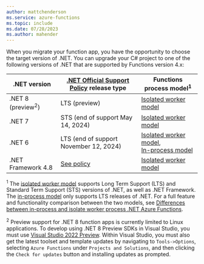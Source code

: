 ```yaml
---
author: mattchenderson
ms.service: azure-functions
ms.topic: include
ms.date: 07/28/2023
ms.author: mahender
---
```


When you migrate your function app, you have the opportunity to choose the target version of .NET. You can upgrade your C# project to one of the following versions of .NET that are supported by Functions version 4.x: 

| .NET version | [.NET Official Support Policy] release type |  Functions process model<sup>1</sup> | 
| --- | --- | --- |
| .NET 8 (preview<sup>2</sup>) | LTS (preview) | [Isolated worker model] | 
| .NET 7 | STS (end of support May 14, 2024) |  [Isolated worker model] | 
| .NET 6 | LTS (end of support November 12, 2024) |  [Isolated worker model],<br/>[In-process model]  | 
| .NET Framework 4.8 | [See policy][netfxpolicy] | [Isolated worker model] |  

<sup>1</sup> The [isolated worker model] supports Long Term Support (LTS) and Standard Term Support (STS) versions of .NET, as well as .NET Framework. The [in-process model] only supports LTS releases of .NET. For a full feature and functionality comparison between the two models, see [Differences between in-process and isolate worker process .NET Azure Functions](../articles/azure-functions/dotnet-isolated-in-process-differences.md). 

<sup>2</sup> Preview support for .NET 8 function apps is currently limited to Linux applications. To develop using .NET 8 Preview SDKs in Visual Studio, you must use [Visual Studio 2022 Preview](https://visualstudio.microsoft.com/vs/preview/). Within Visual Studio, you must also get the latest toolset and template updates by navigating to `Tools->Options`, selecting `Azure Functions` under `Projects and Solutions`, and then clicking the `Check for updates` button and installing updates as prompted.

[.NET Official Support Policy]: https://dotnet.microsoft.com/platform/support/policy
[netfxpolicy]: https://dotnet.microsoft.com/platform/support/policy/dotnet-framework
[Isolated worker model]: ../articles/azure-functions/dotnet-isolated-process-guide.md
[In-process model]: ../articles/azure-functions/functions-dotnet-class-library.md

